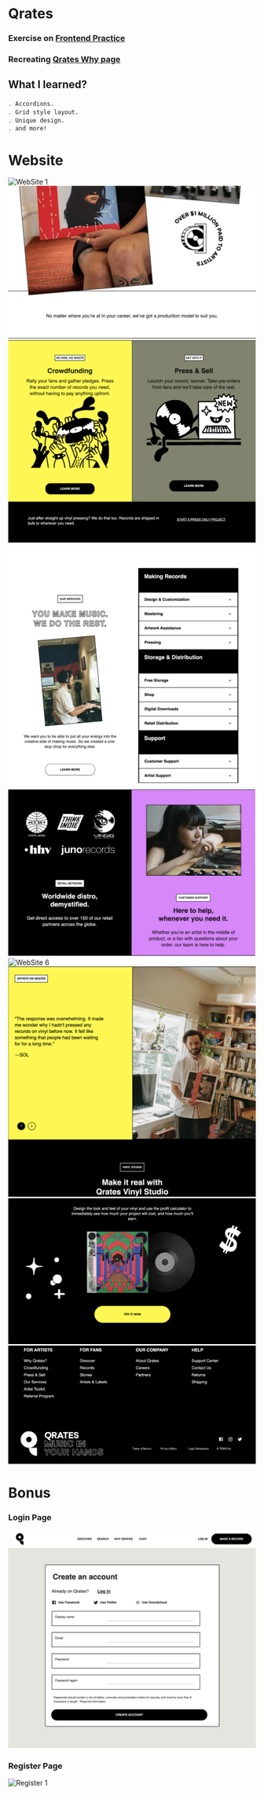 <h1>Qrates</h1>

<h3>Exercise on <a href="https://www.frontendpractice.com/project/qrates">Frontend Practice</a></h3>
<h3>Recreating <a href="https://qrates.com/why">Qrates Why page</a></h3>

<h2>What I learned?</h2>

```sh
. Accordions.
. Grid style layout.
. Unique design.
. and more!
```

<h1>Website</h1>

![WebSite 1](https://github.com/Elliop/Qrates/blob/main/public/Img/QRATES_1.png?raw=true)
![WebSite 2](https://github.com/Elliop/Qrates/blob/main/public/Img/QRATES_2.png?raw=true)
![WebSite 3](https://github.com/Elliop/Qrates/blob/main/public/Img/QRATES_3.png?raw=true)
![WebSite 4](https://github.com/Elliop/Qrates/blob/main/public/Img/QRATES_4.png?raw=true)
![WebSite 5](https://github.com/Elliop/Qrates/blob/main/public/Img/QRATES_5.png?raw=true)
![WebSite 6](https://github.com/Elliop/Qrates/blob/main/public/Img/QRATES_6.png?raw=true)
![WebSite 7](https://github.com/Elliop/Qrates/blob/main/public/Img/QRATES_7.png?raw=true)
![WebSite 8](https://github.com/Elliop/Qrates/blob/main/public/Img/QRATES_8.png?raw=true)
![Footer 1](https://github.com/Elliop/Qrates/blob/main/public/Img/QRATES_9.png?raw=true)

<h1>Bonus</h1>
<h3>Login Page</h3>

![Login 1](https://github.com/Elliop/Qrates/blob/main/public/Img/QRATES_11.png?raw=true)
<h3>Register Page</h3>

![Register 1](https://github.com/Elliop/Qrates/blob/main/public/Img/QRATES_12.png?raw=true)
